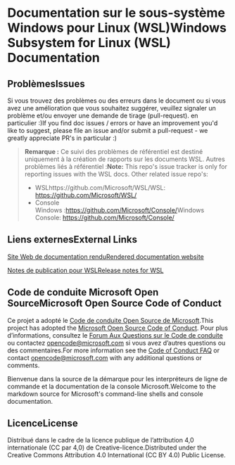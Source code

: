 # <a name="windows-subsystem-for-linux-wsl-documentation"></a><span data-ttu-id="8821f-101">Documentation sur le sous-système Windows pour Linux (WSL)</span><span class="sxs-lookup"><span data-stu-id="8821f-101">Windows Subsystem for Linux (WSL) Documentation</span></span>

## <a name="issues"></a><span data-ttu-id="8821f-102">Problèmes</span><span class="sxs-lookup"><span data-stu-id="8821f-102">Issues</span></span>
<span data-ttu-id="8821f-103">Si vous trouvez des problèmes ou des erreurs dans le document ou si vous avez une amélioration que vous souhaitez suggérer, veuillez signaler un problème et/ou envoyer une demande de tirage (pull-request). en particulier :)</span><span class="sxs-lookup"><span data-stu-id="8821f-103">If you find doc issues / errors or have an improvement you'd like to suggest, please file an issue and/or submit a pull-request - we greatly appreciate PR's in particular :)</span></span>

> <span data-ttu-id="8821f-104">**Remarque :** Ce suivi des problèmes de référentiel est destiné uniquement à la création de rapports sur les documents WSL. Autres problèmes liés à référentiel :</span><span class="sxs-lookup"><span data-stu-id="8821f-104">**Note:** This repo's issue tracker is only for reporting issues with the WSL docs. Other related issue repo's:</span></span>
> * <span data-ttu-id="8821f-105">WSLhttps://github.com/Microsoft/WSL/</span><span class="sxs-lookup"><span data-stu-id="8821f-105">WSL: https://github.com/Microsoft/WSL/</span></span>
> * <span data-ttu-id="8821f-106">Console Windows :https://github.com/Microsoft/Console/</span><span class="sxs-lookup"><span data-stu-id="8821f-106">Windows Console: https://github.com/Microsoft/Console/</span></span>

## <a name="external-links"></a><span data-ttu-id="8821f-107">Liens externes</span><span class="sxs-lookup"><span data-stu-id="8821f-107">External Links</span></span>

[<span data-ttu-id="8821f-108">Site Web de documentation rendu</span><span class="sxs-lookup"><span data-stu-id="8821f-108">Rendered documentation website</span></span>](https://docs.microsoft.com/windows/wsl/) 

[<span data-ttu-id="8821f-109">Notes de publication pour WSL</span><span class="sxs-lookup"><span data-stu-id="8821f-109">Release notes for WSL</span></span>](https://docs.microsoft.com/windows/wsl/release-notes)

## <a name="microsoft-open-source-code-of-conduct"></a><span data-ttu-id="8821f-110">Code de conduite Microsoft Open Source</span><span class="sxs-lookup"><span data-stu-id="8821f-110">Microsoft Open Source Code of Conduct</span></span>

<span data-ttu-id="8821f-111">Ce projet a adopté le [Code de conduite Open Source de Microsoft](https://opensource.microsoft.com/codeofconduct/).</span><span class="sxs-lookup"><span data-stu-id="8821f-111">This project has adopted the [Microsoft Open Source Code of Conduct](https://opensource.microsoft.com/codeofconduct/).</span></span>
<span data-ttu-id="8821f-112">Pour plus d’informations, consultez le [Forum Aux Questions sur le Code de conduite](https://opensource.microsoft.com/codeofconduct/faq/) ou contactez [opencode@microsoft.com](mailto:opencode@microsoft.com) si vous avez d’autres questions ou des commentaires.</span><span class="sxs-lookup"><span data-stu-id="8821f-112">For more information see the [Code of Conduct FAQ](https://opensource.microsoft.com/codeofconduct/faq/) or contact [opencode@microsoft.com](mailto:opencode@microsoft.com) with any additional questions or comments.</span></span>

<span data-ttu-id="8821f-113">Bienvenue dans la source de la démarque pour les interpréteurs de ligne de commande et la documentation de la console Microsoft.</span><span class="sxs-lookup"><span data-stu-id="8821f-113">Welcome to the markdown source for Microsoft's command-line shells and console documentation.</span></span>

## <a name="license"></a><span data-ttu-id="8821f-114">Licence</span><span class="sxs-lookup"><span data-stu-id="8821f-114">License</span></span>
<span data-ttu-id="8821f-115">Distribué dans le cadre de la licence publique de l’attribution 4,0 internationale (CC par 4,0) de Creative-licence.</span><span class="sxs-lookup"><span data-stu-id="8821f-115">Distributed under the Creative Commons Attribution 4.0 International (CC BY 4.0) Public License.</span></span>
